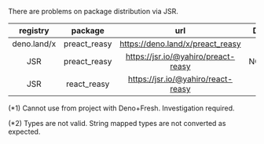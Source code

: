 There are problems on package distribution via JSR.

|registry|package|url|Deno|Node.js|
|:--:|:--:|:--:|:--:|:--:|
|deno.land/x|preact_reasy|https://deno.land/x/preact_reasy|OK|--|
|JSR|preact_reasy|https://jsr.io/@yahiro/preact-reasy|NG(*1)|?|
|JSR|react_reasy|https://jsr.io/@yahiro/react-reasy|?|NG(*2)|

(*1)
Cannot use from project with Deno+Fresh. Investigation required.

(*2)
Types are not valid. String mapped types are not converted as expected.
